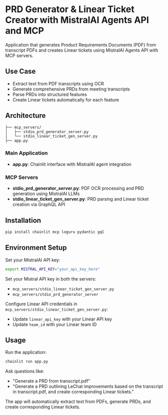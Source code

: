 # PRD Generator & Linear Ticket Creator with MistralAI Agents API and MCP

Application that generates Product Requirements Documents (PDF) from transcript PDFs and creates Linear tickets using MistralAI Agents API with MCP servers.

## Use Case

- Extract text from PDF transcripts using OCR
- Generate comprehensive PRDs from meeting transcripts
- Parse PRDs into structured features
- Create Linear tickets automatically for each feature

## Architecture

```
├── mcp_servers/
│   ├── stdio_prd_generator_server.py
│   └── stdio_linear_ticket_gen_server.py
├── app.py
```

### Main Application
- **app.py**: Chainlit interface with MistralAI agent integration

### MCP Servers
- **stdio_prd_generator_server.py**: PDF OCR processing and PRD generation using MistralAI LLMs
- **stdio_linear_ticket_gen_server.py**: PRD parsing and Linear ticket creation via GraphQL API

## Installation

```bash
pip install chainlit mcp loguru pydantic gql
```

## Environment Setup

Set your MistralAI API key:
```bash
export MISTRAL_API_KEY="your_api_key_here"
```

Set your Mistral API key in both the servers:
- `mcp_servers/stdio_linear_ticket_gen_server.py`
- `mcp_servers/stdio_prd_generator_server`

Configure Linear API credentials in `mcp_servers/stdio_linear_ticket_gen_server.py`:
- Update `linear_api_key` with your Linear API key
- Update `team_id` with your Linear team ID

## Usage

Run the application:
```bash
chainlit run app.py
```

Ask questions like:
- "Generate a PRD from transcript.pdf"
- "Generate a PRD outlining LeChat improvements based on the transcript in transcript.pdf, and create corresponding Linear tickets."

The app will automatically extract text from PDFs, generate PRDs, and create corresponding Linear tickets.